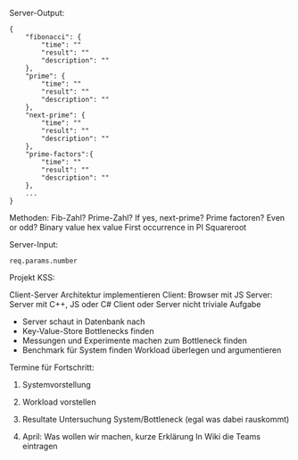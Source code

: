 Server-Output:

	{
		"fibonacci": {
			"time": ""
			"result": ""
			"description": ""
		},
		"prime": {
			"time": ""
			"result": ""
			"description": ""
		},
		"next-prime": {
			"time": ""
			"result": ""
			"description": ""
		},
		"prime-factors":{
			"time": ""
			"result": ""
			"description": ""
		},
		...
	}

Methoden:
	Fib-Zahl?
	Prime-Zahl? If yes, next-prime?
	Prime factoren?
	Even or odd?
	Binary value
	hex value
	First occurrence in PI
	Squareroot

Server-Input:

	req.params.number

Projekt KSS:

Client-Server Architektur implementieren
Client: Browser mit JS
Server: Server mit C++, JS oder C#
Client oder Server nicht triviale Aufgabe
 - Server schaut in Datenbank nach
 - Key-Value-Store
Bottlenecks finden
 - Messungen und Experimente machen zum Bottleneck finden
 - Benchmark für System finden
Workload überlegen und argumentieren

Termine für Fortschritt:

1. Systemvorstellung
2. Workload vorstellen
3. Resultate Untersuchung System/Bottleneck (egal was dabei rauskommt)

25. April: Was wollen wir machen, kurze Erklärung
In Wiki die Teams eintragen
